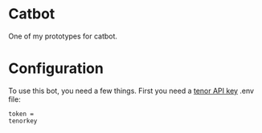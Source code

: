 # Catbot
  One of my prototypes for catbot.

# Configuration
  To use this bot, you need a few things. First you need a [tenor API key](https://tenor.com/gifapi/documentation#quickstart-share)
  .env file:
  ```
  token =
  tenorkey
  ```
